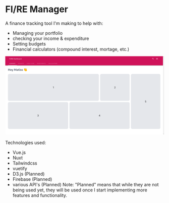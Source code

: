 # FI/RE Manager
A finance tracking tool I'm making to help with:
- Managing your portfolio
- checking your income & expenditure
- Setting budgets
- Financial calculators (compound interest, mortage, etc.)

![](./summary.png)

Technologies used:
- Vue.js
- Nuxt
- Tailwindcss
- vuetify
- D3.js (Planned)
- Firebase (Planned)
- various API's (Planned)
Note: "Planned" means that while they are not being used yet, they will be used once I start implementing more features and functionality.


